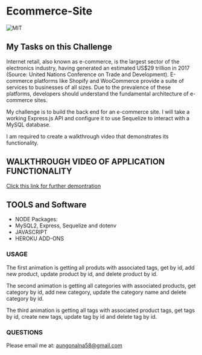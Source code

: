 # Ecommerce-Site
![MIT](https://img.shields.io/github/license/Alma-Dev914/Ecommerce-Site)

## My Tasks on this Challenge
Internet retail, also known as e-commerce, is the largest sector of the electronics industry, having generated an estimated US$29 trillion in 2017 (Source: United Nations Conference on Trade and Development). E-commerce platforms like Shopify and WooCommerce provide a suite of services to businesses of all sizes. Due to the prevalence of these platforms, developers should understand the fundamental architecture of e-commerce sites.

My challenge is to build the back end for an e-commerce site. I will take a working Express.js API and configure it to use Sequelize to interact with a MySQL database.

I am required to create a walkthrough video that demonstrates its functionality.
## WALKTHROUGH VIDEO OF APPLICATION FUNCTIONALITY
[Click this link for further demontration]()

## TOOLS and Software
* NODE Packages:
* MySQL2, Express, Sequelize and dotenv
* JAVASCRIPT
* HEROKU ADD-ONS

### USAGE



The first animation is getting all produts with associated tags, get by id, add new product, update product by id, and delete product by id.



The second animation is getting all categories with associated products, get category by id, add new category, update the category name and delete category by id.




The third animation is getting all tags with associated product tags, get tags by id, create new tags, update tag by id and delete tag by id.




### QUESTIONS
Please email me at: <a href="mailto:aungonalna58@gamil.com"> aungonalna58@gmail.com</a>
